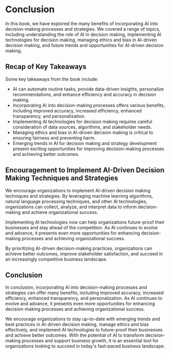 # Conclusion

In this book, we have explored the many benefits of incorporating AI into decision-making processes and strategies. We covered a range of topics, including understanding the role of AI in decision making, implementing AI technologies for decision making, managing ethics and bias in AI-driven decision making, and future trends and opportunities for AI-driven decision making.

Recap of Key Takeaways
----------------------

Some key takeaways from the book include:

* AI can automate routine tasks, provide data-driven insights, personalize recommendations, and enhance efficiency and accuracy in decision making.
* Incorporating AI into decision-making processes offers various benefits, including improved accuracy, increased efficiency, enhanced transparency, and personalization.
* Implementing AI technologies for decision making requires careful consideration of data sources, algorithms, and stakeholder needs.
* Managing ethics and bias in AI-driven decision making is critical to ensuring fairness and preventing harm.
* Emerging trends in AI for decision making and strategy development present exciting opportunities for improving decision-making processes and achieving better outcomes.

Encouragement to Implement AI-Driven Decision Making Techniques and Strategies
------------------------------------------------------------------------------

We encourage organizations to implement AI-driven decision making techniques and strategies. By leveraging machine learning algorithms, natural language processing techniques, and other AI technologies, organizations can collect, analyze, and interpret data to inform decision-making and achieve organizational success.

Implementing AI technologies now can help organizations future-proof their businesses and stay ahead of the competition. As AI continues to evolve and advance, it presents even more opportunities for enhancing decision-making processes and achieving organizational success.

By prioritizing AI-driven decision-making practices, organizations can achieve better outcomes, improve stakeholder satisfaction, and succeed in an increasingly competitive business landscape.

Conclusion
----------

In conclusion, incorporating AI into decision-making processes and strategies can offer many benefits, including improved accuracy, increased efficiency, enhanced transparency, and personalization. As AI continues to evolve and advance, it presents even more opportunities for enhancing decision-making processes and achieving organizational success.

We encourage organizations to stay up-to-date with emerging trends and best practices in AI-driven decision making, manage ethics and bias effectively, and implement AI technologies to future-proof their businesses and achieve better outcomes. With the potential of AI to transform decision-making processes and support business growth, it is an essential tool for organizations looking to succeed in today's fast-paced business landscape.